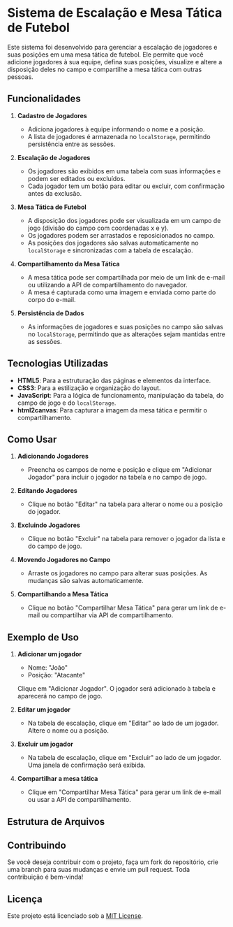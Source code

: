 # Sistema de Escalação e Mesa Tática de Futebol

Este sistema foi desenvolvido para gerenciar a escalação de jogadores e suas posições em uma mesa tática de futebol. Ele permite que você adicione jogadores à sua equipe, defina suas posições, visualize e altere a disposição deles no campo e compartilhe a mesa tática com outras pessoas.

## Funcionalidades

1. **Cadastro de Jogadores**
   - Adiciona jogadores à equipe informando o nome e a posição.
   - A lista de jogadores é armazenada no `localStorage`, permitindo persistência entre as sessões.

2. **Escalação de Jogadores**
   - Os jogadores são exibidos em uma tabela com suas informações e podem ser editados ou excluídos.
   - Cada jogador tem um botão para editar ou excluir, com confirmação antes da exclusão.

3. **Mesa Tática de Futebol**
   - A disposição dos jogadores pode ser visualizada em um campo de jogo (divisão do campo com coordenadas x e y).
   - Os jogadores podem ser arrastados e reposicionados no campo.
   - As posições dos jogadores são salvas automaticamente no `localStorage` e sincronizadas com a tabela de escalação.

4. **Compartilhamento da Mesa Tática**
   - A mesa tática pode ser compartilhada por meio de um link de e-mail ou utilizando a API de compartilhamento do navegador.
   - A mesa é capturada como uma imagem e enviada como parte do corpo do e-mail.

5. **Persistência de Dados**
   - As informações de jogadores e suas posições no campo são salvas no `localStorage`, permitindo que as alterações sejam mantidas entre as sessões.

## Tecnologias Utilizadas

- **HTML5**: Para a estruturação das páginas e elementos da interface.
- **CSS3**: Para a estilização e organização do layout.
- **JavaScript**: Para a lógica de funcionamento, manipulação da tabela, do campo de jogo e do `localStorage`.
- **html2canvas**: Para capturar a imagem da mesa tática e permitir o compartilhamento.

## Como Usar

1. **Adicionando Jogadores**
   - Preencha os campos de nome e posição e clique em "Adicionar Jogador" para incluir o jogador na tabela e no campo de jogo.
   
2. **Editando Jogadores**
   - Clique no botão "Editar" na tabela para alterar o nome ou a posição do jogador.
   
3. **Excluindo Jogadores**
   - Clique no botão "Excluir" na tabela para remover o jogador da lista e do campo de jogo.

4. **Movendo Jogadores no Campo**
   - Arraste os jogadores no campo para alterar suas posições. As mudanças são salvas automaticamente.

5. **Compartilhando a Mesa Tática**
   - Clique no botão "Compartilhar Mesa Tática" para gerar um link de e-mail ou compartilhar via API de compartilhamento.

## Exemplo de Uso

1. **Adicionar um jogador**
   - Nome: "João"
   - Posição: "Atacante"
   
   Clique em "Adicionar Jogador". O jogador será adicionado à tabela e aparecerá no campo de jogo.

2. **Editar um jogador**
   - Na tabela de escalação, clique em "Editar" ao lado de um jogador. Altere o nome ou a posição.

3. **Excluir um jogador**
   - Na tabela de escalação, clique em "Excluir" ao lado de um jogador. Uma janela de confirmação será exibida.

4. **Compartilhar a mesa tática**
   - Clique em "Compartilhar Mesa Tática" para gerar um link de e-mail ou usar a API de compartilhamento.

## Estrutura de Arquivos

## Contribuindo

Se você deseja contribuir com o projeto, faça um fork do repositório, crie uma branch para suas mudanças e envie um pull request. Toda contribuição é bem-vinda!

## Licença

Este projeto está licenciado sob a [MIT License](LICENSE).





